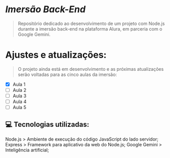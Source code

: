 # *Imersão Back-End*

> Repositório dedicado ao desenvolvimento de um projeto com Node.js durante a imersão back-end na plataforma Alura, em parceria com o Google Gemini.

# Ajustes e atualizações:

> O projeto ainda está em desenvolvimento e as próximas atualizações serão voltadas para as cinco aulas da imersão:

- [x] Aula 1
- [ ] Aula 2
- [ ] Aula 3
- [ ] Aula 4
- [ ] Aula 5

## 💻 Tecnologias utilizadas:

Node.js > Ambiente de execução do código JavaScript do lado servidor;
Express > Framework para aplicativo da web do Node.js;
Google Gemini > Inteligência artificial;